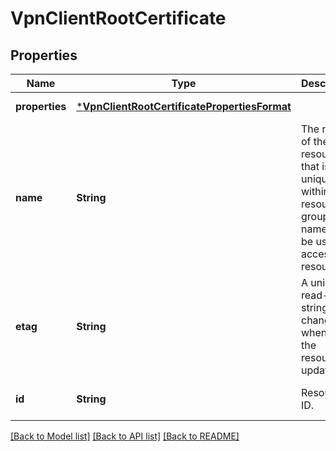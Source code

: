 # VpnClientRootCertificate


## Properties
Name | Type | Description | Notes
------------ | ------------- | ------------- | -------------
**properties** | [***VpnClientRootCertificatePropertiesFormat**](VpnClientRootCertificatePropertiesFormat.md) |  | [default to nothing]
**name** | **String** | The name of the resource that is unique within a resource group. This name can be used to access the resource. | [optional] [default to nothing]
**etag** | **String** | A unique read-only string that changes whenever the resource is updated. | [optional] [readonly] [default to nothing]
**id** | **String** | Resource ID. | [optional] [default to nothing]


[[Back to Model list]](../README.md#models) [[Back to API list]](../README.md#api-endpoints) [[Back to README]](../README.md)


